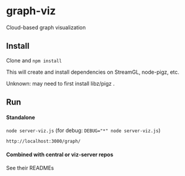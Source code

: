 graph-viz
=========

Cloud-based graph visualization

## Install

Clone and ```npm install```

This will create and install dependencies on StreamGL, node-pigz, etc. 

Unknown: may need to first install libz/pigz . 

## Run

#### Standalone


```node server-viz.js``` (for debug: ```DEBUG="*" node server-viz.js```)



```http://localhost:3000/graph/ ```



#### Combined with central or viz-server repos

See their READMEs



